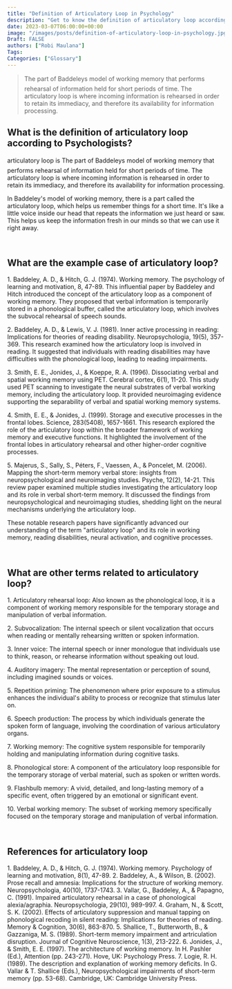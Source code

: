 ```yaml
---
title: "Definition of Articulatory Loop in Psychology"
description: "Get to know the definition of articulatory loop according to psychologists."
date: 2023-03-07T06:00:00+00:00
image: "/images/posts/definition-of-articulatory-loop-in-psychology.jpg"
Draft: FALSE
authors: ["Robi Maulana"]
Tags: 
Categories: ["Glossary"]
---
```






> The part of Baddeleys model of working memory that performs rehearsal of information held for short periods of time. The articulatory loop is where incoming information is rehearsed in order to retain its immediacy, and therefore its availability for information processing.

## What is the definition of articulatory loop according to Psychologists?

articulatory loop is The part of Baddeleys model of working memory that performs rehearsal of information held for short periods of time. The articulatory loop is where incoming information is rehearsed in order to retain its immediacy, and therefore its availability for information processing.

In Baddeley's model of working memory, there is a part called the articulatory loop, which helps us remember things for a short time. It's like a little voice inside our head that repeats the information we just heard or saw. This helps us keep the information fresh in our minds so that we can use it right away.

 

## What are the example case of articulatory loop?

1\. Baddeley, A. D., & Hitch, G. J. (1974). Working memory. The psychology of learning and motivation, 8, 47-89. This influential paper by Baddeley and Hitch introduced the concept of the articulatory loop as a component of working memory. They proposed that verbal information is temporarily stored in a phonological buffer, called the articulatory loop, which involves the subvocal rehearsal of speech sounds.

2\. Baddeley, A. D., & Lewis, V. J. (1981). Inner active processing in reading: Implications for theories of reading disability. Neuropsychologia, 19(5), 357-369. This research examined how the articulatory loop is involved in reading. It suggested that individuals with reading disabilities may have difficulties with the phonological loop, leading to reading impairments.

3\. Smith, E. E., Jonides, J., & Koeppe, R. A. (1996). Dissociating verbal and spatial working memory using PET. Cerebral cortex, 6(1), 11-20. This study used PET scanning to investigate the neural substrates of verbal working memory, including the articulatory loop. It provided neuroimaging evidence supporting the separability of verbal and spatial working memory systems.

4\. Smith, E. E., & Jonides, J. (1999). Storage and executive processes in the frontal lobes. Science, 283(5408), 1657-1661. This research explored the role of the articulatory loop within the broader framework of working memory and executive functions. It highlighted the involvement of the frontal lobes in articulatory rehearsal and other higher-order cognitive processes.

5\. Majerus, S., Sally, S., Péters, F., Vaessen, A., & Poncelet, M. (2006). Mapping the short-term memory verbal store: insights from neuropsychological and neuroimaging studies. Psyche, 12(2), 14-21. This review paper examined multiple studies investigating the articulatory loop and its role in verbal short-term memory. It discussed the findings from neuropsychological and neuroimaging studies, shedding light on the neural mechanisms underlying the articulatory loop.

These notable research papers have significantly advanced our understanding of the term "articulatory loop" and its role in working memory, reading disabilities, neural activation, and cognitive processes.

 

## What are other terms related to articulatory loop?

1\. Articulatory rehearsal loop: Also known as the phonological loop, it is a component of working memory responsible for the temporary storage and manipulation of verbal information.

2\. Subvocalization: The internal speech or silent vocalization that occurs when reading or mentally rehearsing written or spoken information.

3\. Inner voice: The internal speech or inner monologue that individuals use to think, reason, or rehearse information without speaking out loud.

4\. Auditory imagery: The mental representation or perception of sound, including imagined sounds or voices.

5\. Repetition priming: The phenomenon where prior exposure to a stimulus enhances the individual's ability to process or recognize that stimulus later on.

6\. Speech production: The process by which individuals generate the spoken form of language, involving the coordination of various articulatory organs.

7\. Working memory: The cognitive system responsible for temporarily holding and manipulating information during cognitive tasks.

8\. Phonological store: A component of the articulatory loop responsible for the temporary storage of verbal material, such as spoken or written words.

9\. Flashbulb memory: A vivid, detailed, and long-lasting memory of a specific event, often triggered by an emotional or significant event.

10\. Verbal working memory: The subset of working memory specifically focused on the temporary storage and manipulation of verbal information.

 

## References for articulatory loop

1\. Baddeley, A. D., & Hitch, G. J. (1974). Working memory. Psychology of learning and motivation, 8(1), 47-89. 2. Baddeley, A., & Wilson, B. (2002). Prose recall and amnesia: Implications for the structure of working memory. Neuropsychologia, 40(10), 1737-1743. 3. Vallar, G., Baddeley, A., & Papagno, C. (1991). Impaired articulatory rehearsal in a case of phonological alexia/agraphia. Neuropsychologia, 29(10), 989-997. 4. Graham, N., & Scott, S. K. (2002). Effects of articulatory suppression and manual tapping on phonological recoding in silent reading: Implications for theories of reading. Memory & Cognition, 30(6), 863-870. 5. Shallice, T., Butterworth, B., & Gazzaniga, M. S. (1989). Short-term memory impairment and artriculation disruption. Journal of Cognitive Neuroscience, 1(3), 213-222. 6. Jonides, J., & Smith, E. E. (1997). The architecture of working memory. In H. Pashler (Ed.), Attention (pp. 243-271). Hove, UK: Psychology Press. 7. Logie, R. H. (1989). The description and explanation of working memory deficits. In G. Vallar & T. Shallice (Eds.), Neuropsychological impairments of short-term memory (pp. 53-68). Cambridge, UK: Cambridge University Press.
